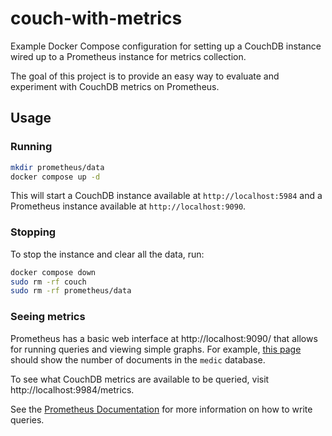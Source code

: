 # couch-with-metrics

Example Docker Compose configuration for setting up a CouchDB instance wired up to a Prometheus instance for metrics collection.

The goal of this project is to provide an easy way to evaluate and experiment with CouchDB metrics on Prometheus.

## Usage

### Running

```bash
mkdir prometheus/data
docker compose up -d
```

This will start a CouchDB instance available at `http://localhost:5984` and a Prometheus instance available at `http://localhost:9090`.

### Stopping

To stop the instance and clear all the data, run:

```bash
docker compose down
sudo rm -rf couch
sudo rm -rf prometheus/data
```

### Seeing metrics

Prometheus has a basic web interface at http://localhost:9090/ that allows for running queries and viewing simple graphs.  For example, [this page](http://localhost:9090/graph?g0.expr=couchdb_database_doc_count%7Bdb_name%3D~%22medic%22%7D&g0.tab=0) should show the number of documents in the `medic` database.

To see what CouchDB metrics are available to be queried, visit http://localhost:9984/metrics.    

See the [Prometheus Documentation](https://prometheus.io/docs/prometheus/latest/querying/basics/) for more information on how to write queries.

